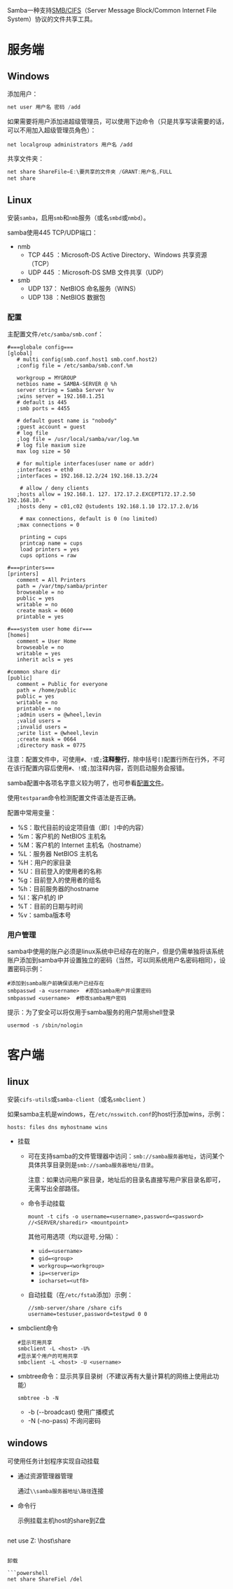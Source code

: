 Samba一种支持[SMB/CIFS](https://zh.wikipedia.org/wiki/%E4%BC%BA%E6%9C%8D%E5%99%A8%E8%A8%8A%E6%81%AF%E5%8D%80%E5%A1%8A)（Server Message Block/Common Internet File System）协议的文件共享工具。

# 服务端

## Windows

添加用户：

```powershell
net user 用户名 密码 /add
```

如果需要将用户添加进超级管理员，可以使用下边命令（只是共享写读需要的话，可以不用加入超级管理员角色）：

```
net localgroup administrators 用户名 /add
```

 共享文件夹：

```powershell
net share ShareFile=E:\要共享的文件夹 /GRANT:用户名,FULL
net share
```

## Linux

安装`samba`，启用`smb`和`nmb`服务（或名`smbd`或`nmbd`）。

samba使用445 TCP/UDP端口：

- nmb
  - TCP 445 ：Microsoft-DS Active Directory、Windows 共享资源（TCP）
  - UDP 445 ：Microsoft-DS SMB 文件共享（UDP）
- smb
  - UDP 137： NetBIOS 命名服务（WINS）
  - UDP 138 ：NetBIOS 数据包

### 配置

主配置文件`/etc/samba/smb.conf`：

```shell
#===globale config===
[global]
   # multi config(smb.conf.host1 smb.conf.host2)
   ;config file = /etc/samba/smb.conf.%m
   
   workgroup = MYGROUP
   netbios name = SAMBA-SERVER @ %h
   server string = Samba Server %v
   ;wins server = 192.168.1.251
   # default is 445
   ;smb ports = 4455
   
   # default guest name is "nobody"
   ;guest account = guest
   # log file
   ;log file = /usr/local/samba/var/log.%m
   # log file maxium size
   max log size = 50

   # for multiple interfaces(user name or addr)
   ;interfaces = eth0
   ;interfaces = 192.168.12.2/24 192.168.13.2/24 

	# allow / deny clients
   ;hosts allow = 192.168.1. 127. 172.17.2.EXCEPT172.17.2.50 192.168.10.*
   ;hosts deny = c01,c02 @students 192.168.1.10 172.17.2.0/16

	# max connections, default is 0 (no limited)
   ;max connections = 0
	
	printing = cups
    printcap name = cups
    load printers = yes
    cups options = raw

#===printers===
[printers]
   comment = All Printers
   path = /var/tmp/samba/printer
   browseable = no
   public = yes
   writable = no
   create mask = 0600
   printable = yes

#===system user home dir===
[homes]
   comment = User Home
   browseable = no
   writable = yes
   inherit acls = yes

#common share dir
[public]
   comment = Public for everyone
   path = /home/public
   public = yes
   writable = no
   printable = no
   ;admin users = @wheel,levin
   ;valid users =
   ;invalid users =
   ;write list = @wheel,levin
   ;create mask = 0664
   ;directory mask = 0775
```
注意：配置文件中，可使用`#`、`!`或`;`**注释整行**，除中括号`[]`配置行所在行外，不可在该行配置内容后使用`#`、`!`或`;`加注释内容，否则启动服务会报错。

samba配置中各项名字意义较为明了，也可参看[配置文件](https://git.samba.org/samba.git/?p=samba.git;a=blob_plain;f=examples/smb.conf.default;hb=HEAD)。

使用`testparam`命令检测配置文件语法是否正确。

配置中常用变量：

- %S：取代目前的设定项目值（即`[ ]`中的内容）
- %m：客户机的 NetBIOS 主机名
- %M：客户机的 Internet  主机名（hostname）
- %L：服务器 NetBIOS 主机名
- %H：用户的家目录
- %U：目前登入的使用者的名称
- %g：目前登入的使用者的组名
- %h：目前服务器的hostname
- %I：客户机的 IP
- %T：目前的日期与时间
- %v：samba版本号

### 用户管理

samba中使用的账户必须是linux系统中已经存在的账户，但是仍需单独将该系统账户添加到samba中并设置独立的密码（当然，可以同系统用户名密码相同），设置密码示例：

```shell
#添加到samba账户前确保该用户已经存在
smbpasswd -a <username>  #添加samba用户并设置密码
smbpasswd <username>  #修改samba用户密码
```

提示：为了安全可以将仅用于samba服务的用户禁用shell登录

```shell
usermod -s /sbin/nologin
```

# 客户端

## linux

安装`cifs-utils`或`samba-client`（或名`smbclient` ）

如果samba主机是windows，在`/etc/nsswitch.conf`的host行添加wins，示例：

```shell
hosts: files dns myhostname wins
```

- 挂载

  - 可在支持samba的文件管理器中访问：`smb://samba服务器地址`，访问某个具体共享目录则是`smb://samba服务器地址/目录`。

    注意：如果访问用户家目录，地址后的目录名直接写用户家目录名即可，无需写出全部路径。

  - 命令手动挂载

    ```shell
    mount -t cifs -o username=<username>,password=<password> //<SERVER/sharedir> <mountpoint>
    ```

    其他可用选项（均以逗号`,`分隔）：

    - `uid=<username>`
    - `gid=<group>`
    - `workgroup=<workgroup>`
    - `ip=<serverip>`
    - `iocharset=<utf8>`

  - 自动挂载（在`/etc/fstab`添加）示例：

    ```shell
    //smb-server/share /share cifs username=testuser,password=testpwd 0 0
    ```

- smbclient命令

  ```shell
  #显示可用共享
  smbclient -L <host> -U%
  #显示某个用户的可用共享
  smbclient -L <host> -U <username>
  ```

- smbtree命令：显示共享目录树（不建议再有大量计算机的网络上使用此功能）

  ```shell
  smbtree -b -N
  ```

  - -b (--broadcast) 使用广播模式
  - -N (-no-pass) 不询问密码

## windows

可使用任务计划程序实现自动挂载

- 通过资源管理器管理

  通过`\\samba服务器地址\路径`连接

- 命令行

  示例挂载主机host的share到Z盘
  
  ```powershell
net use Z: \\host\share
  ```
  
  卸载
  
  ```powershell
  net share ShareFiel /del
  ```
  
  